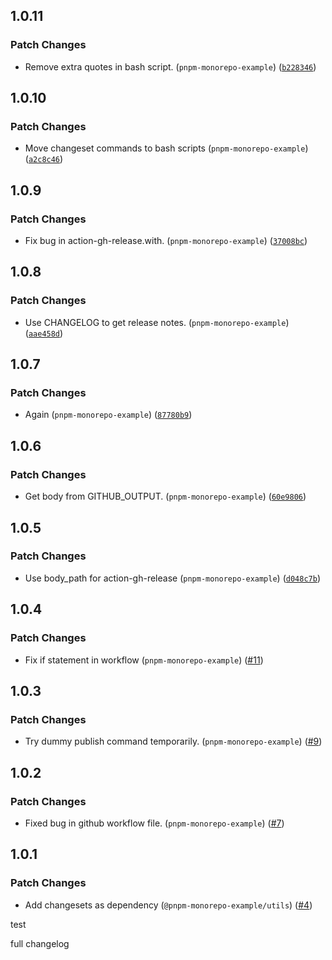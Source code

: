 
## 1.0.11

### Patch Changes

- Remove extra quotes in bash script. (`pnpm-monorepo-example`) ([`b228346`](https://github.com/keller-mark/pnpm-monorepo-example/commit/b228346a979d40369c0a012a0fe5caead25572de))


## 1.0.10

### Patch Changes

- Move changeset commands to bash scripts (`pnpm-monorepo-example`) ([`a2c8c46`](https://github.com/keller-mark/pnpm-monorepo-example/commit/a2c8c465662d919592d216400a965d97b305819b))


## 1.0.9

### Patch Changes

- Fix bug in action-gh-release.with. (`pnpm-monorepo-example`) ([`37008bc`](https://github.com/keller-mark/pnpm-monorepo-example/commit/37008bc4c87a91852749b198b41285e3521609f2))


## 1.0.8

### Patch Changes

- Use CHANGELOG to get release notes. (`pnpm-monorepo-example`) ([`aae458d`](https://github.com/keller-mark/pnpm-monorepo-example/commit/aae458deacfea82715027cd007111cf59bd24596))


## 1.0.7

### Patch Changes

- Again (`pnpm-monorepo-example`) ([`87780b9`](https://github.com/keller-mark/pnpm-monorepo-example/commit/87780b9d35408bf4019b3dd0362a8701c43c006b))


## 1.0.6

### Patch Changes

- Get body from GITHUB_OUTPUT. (`pnpm-monorepo-example`) ([`60e9806`](https://github.com/keller-mark/pnpm-monorepo-example/commit/60e980619f7f528d630f559bc083fe1dab9c00cd))


## 1.0.5

### Patch Changes

- Use body_path for action-gh-release (`pnpm-monorepo-example`) ([`d048c7b`](https://github.com/keller-mark/pnpm-monorepo-example/commit/d048c7bac56e790c0ff50939b0f46ab4fa140af7))


## 1.0.4

### Patch Changes

- Fix if statement in workflow (`pnpm-monorepo-example`) ([#11](https://github.com/keller-mark/pnpm-monorepo-example/pull/11))


## 1.0.3

### Patch Changes

- Try dummy publish command temporarily. (`pnpm-monorepo-example`) ([#9](https://github.com/keller-mark/pnpm-monorepo-example/pull/9))


## 1.0.2

### Patch Changes

- Fixed bug in github workflow file. (`pnpm-monorepo-example`) ([#7](https://github.com/keller-mark/pnpm-monorepo-example/pull/7))


## 1.0.1

### Patch Changes

- Add changesets as dependency (`@pnpm-monorepo-example/utils`) ([#4](https://github.com/keller-mark/pnpm-monorepo-example/pull/4))

test

full changelog